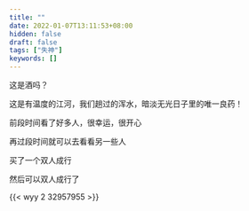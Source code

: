 ```yaml
---
title: ""
date: 2022-01-07T13:11:53+08:00
hidden: false
draft: false
tags: ["失神"]
keywords: []
---
```


这是酒吗？

这是有温度的江河，我们趟过的浑水，暗淡无光日子里的唯一良药！

前段时间看了好多人，很幸运，很开心

再过段时间就可以去看看另一些人

买了一个双人成行

然后可以双人成行了



{{< wyy 2 32957955 >}}

